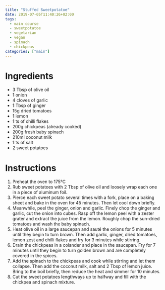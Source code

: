 ```yaml
---
title: "Stuffed Sweetpotatoe"
date: 2019-07-05T11:40:26+02:00
tags:
  - main course
  - sweetpotatoe
  - vegetarian
  - vegan
  - spinach
  - chickpeas
categories: ["main"]
---
```


# Ingredients
- 3 Tbsp of olive oil
- 1 onion
- 4 cloves of garlic
- 1 Tbsp of ginger
- 15g dried tomatoes
- 1 lemon
- 1 ts of chilli flakes
- 200g chickpeas (already cooked)
- 200g fresh baby spinach
- 210ml coconut milk
- 1 ts of salt
- 2 sweet potatoes

# Instructions
1. Preheat the oven to 175°C
1. Rub sweet potatoes with 2 Tbsp of olive oil and loosely wrap each one in a piece of aluminum foil.
1. Pierce each sweet potato several times with a fork, place on a baking sheet and bake in the oven for 45 minutes. Then let cool down briefly.
1. Meanwhile, peel the ginger, onion and garlic. Finely chop the ginger and garlic, cut the onion into cubes. Rasp off the lemon peel with a zester grater and extract the juice from the lemon. Roughly chop the sun-dried tomatoes and wash the baby spinach.
1. Heat olive oil in a large saucepan and sauté the onions for 5 minutes until they begin to turn brown. Then add garlic, ginger, dried tomatoes, lemon zest and chilli flakes and fry for 3 minutes while stirring.
1. Drain the chickpeas in a colander and place in the saucepan. Fry for 7 minutes until they begin to turn golden brown and are completely covered in the spices.
1. Add the spinach to the chickpeas and cook while stirring and let them collapse. Then add the coconut milk, salt and 2 Tbsp of lemon juice. Bring to the boil briefly, then reduce the heat and simmer for 10 minutes.
1. Cut the sweet potatoes lengthways up to halfway and fill with the chickpea and spinach mixture.
